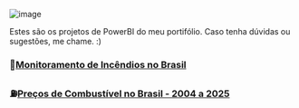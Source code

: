 ![image](https://github.com/user-attachments/assets/c2676066-3c5d-45db-9187-7697d979ebc5)


Estes são os projetos de PowerBI do meu portifólio. Caso tenha dúvidas ou sugestões, me chame. :)

### 🌳[Monitoramento de Incêndios no Brasil](https://github.com/massis93/Projetos_Analise_Dados/blob/main/PowerBI/Monitoramento%20Inc%C3%AAndios%20Brasil/README.md)
### ⛽[Preços de Combustível no Brasil - 2004 a 2025](https://github.com/massis93/Projetos_Analise_Dados/blob/main/PowerBI/Monitoramento%20Inc%C3%AAndios%20Brasil/README.md)
